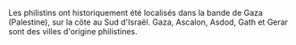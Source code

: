 Les philistins ont historiquement été localisés dans la bande de Gaza (Palestine), sur la côte au Sud d'Israël.
Gaza, Ascalon, Asdod, Gath et Gerar sont des villes d'origine philistines.